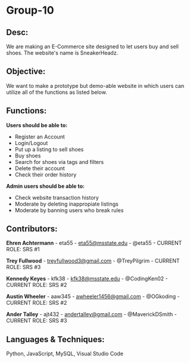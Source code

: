 # Group-10

## Desc:

We are making an E-Commerce site designed to let users buy and sell shoes. The website's name is SneakerHeadz.

## Objective:

We want to make a prototype but demo-able website in which users can utilize all of the functions as listed below.

## Functions:

**Users should be able to:**

* Register an Account
* Login/Logout
* Put up a listing to sell shoes
* Buy shoes
* Search for shoes via tags and filters
* Delete their account
* Check their order history

**Admin users should be able to:**

* Check website transaction history
* Moderate by deleting inappropiate listings
* Moderate by banning users who break rules

## Contributors:

**Ehren Achtermann** - eta55 - eta55@msstate.edu - @eta55 - CURRENT ROLE: SRS #1

**Trey Fullwood** - treyfullwood3@gmail.com - @TreyPilgrim - CURRENT ROLE: SRS #3

**Kennedy Keyes** - kfk38 - kfk38@msstate.edu - @CodingKen02 - CURRENT ROLE: SRS #2

**Austin Wheeler** - aaw345 - awheeler1456@gmail.com - @OGkoding - CURRENT ROLE: SRS #2

**Ander Talley** - ajt432 - andertalley@gmail.com - @MaverickDSmith - CURRENT ROLE: SRS #3

  
## Languages & Techniques:

Python, JavaScript, MySQL, Visual Studio Code
